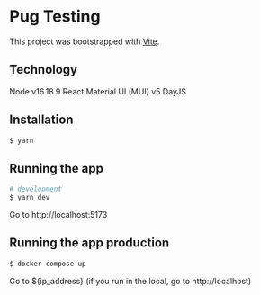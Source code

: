 # Pug Testing

This project was bootstrapped with [Vite](https://vitejs.dev/guide/).

## Technology

Node v16.18.9
React
Material UI (MUI) v5
DayJS

## Installation

```bash
$ yarn
```

## Running the app

```bash
# development
$ yarn dev
```

Go to http://localhost:5173

## Running the app production

```bash
$ docker compose up
```
Go to ${ip_address} (if you run in the local, go to http://localhost)
